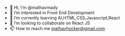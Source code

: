 - 👋 Hi, I’m @mathavmady
- 👀 I’m interested in Front End Development
- 🌱 I’m currently learning AI,HTML,CSS,Javascript,React
- 💞️ I’m looking to collaborate on React JS
- 📫 How to reach me mathavhocker@gmail.com
  

<!---
mathavmady/mathavmady is a ✨ special ✨ repository because its `README.md` (this file) appears on your GitHub profile.
You can click the Preview link to take a look at your changes.
--->
